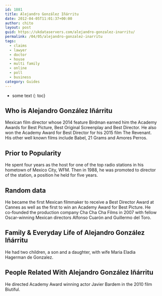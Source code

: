 ```yaml
---
id: 1881
title: Alejandro González Iñárritu
date: 2012-04-05T11:01:37+00:00
author: chito
layout: post
guid: https://ukdataservers.com/alejandro-gonzalez-inarritu/
permalink: /04/05/alejandro-gonzalez-inarritu
tags:
  - claims
  - lawyer
  - doctor
  - house
  - multi family
  - online
  - poll
  - business
category: Guides
---
```


* some text
{: toc}


## Who is  Alejandro González Iñárritu
                  
                  
                  
Mexican film director whose 2014 feature Birdman earned him the Academy Awards for Best Picture, Best Original Screenplay and Best Director. He also won the Academy Award for Best Director for his 2015 film The Revenant. His other well known films include Babel, 21 Grams and Amores Perros. 
                  
                
                
                
## Prior to Popularity 
                  
                  
                  
He spent four years as the host for one of the top radio stations in his hometown of Mexico City, WFM. Then in 1988, he was promoted to director of the station, a position he held for five years.
                  
                
                
                
## Random data 
                  
                  
                  
He became the first Mexican filmmaker to receive a Best Director Award at Cannes as well as the first to win an Academy Award for Best Picture. He co-founded the production company Cha Cha Cha Films in 2007 with fellow Oscar-winning Mexican directors Alfonso Cuarón and Guillermo del Toro. 
                  
                
                
                
## Family & Everyday Life of Alejandro González Iñárritu
                  
                  
                  
He had two children, a son and a daughter, with wife Maria Eladia Hagerman de Gonzalez.
                  
                
                
                
## People Related With  Alejandro González Iñárritu
                  
                  
                  
He directed Academy Award winning actor Javier Bardem in the 2010 film Biutiful.
                  
                
              
            
          
          
          
    
    
  
